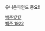유니온파인드 중요!!

[백준1717](https://gist.github.com/theSUNYOUNG/c2402a421934fb62e4189024a5fe303b)  
[백준 1922](https://gist.github.com/theSUNYOUNG/1b83d3a6c1c29dee12de407729ea47c7)  
